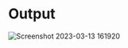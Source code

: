 # Output

![Screenshot 2023-03-13 161920](https://user-images.githubusercontent.com/125556648/224680754-f71b578e-de09-496e-b009-99c89330fded.png)
